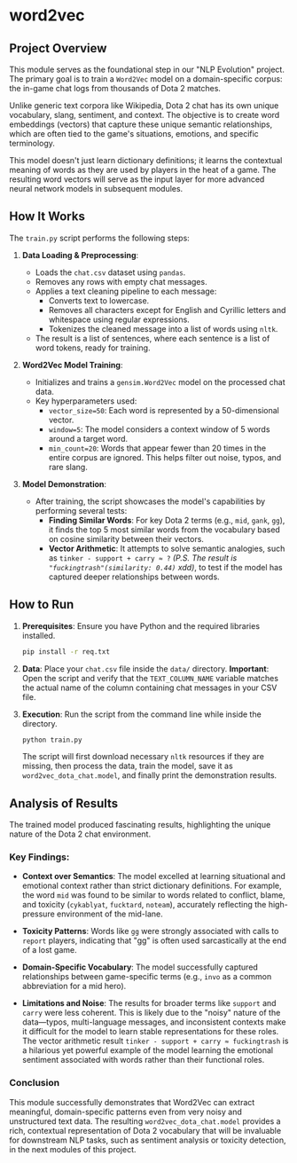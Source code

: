 # word2vec

## Project Overview

This module serves as the foundational step in our "NLP Evolution" project. The primary goal is to train a `Word2Vec` model on a domain-specific corpus: the in-game chat logs from thousands of Dota 2 matches.

Unlike generic text corpora like Wikipedia, Dota 2 chat has its own unique vocabulary, slang, sentiment, and context. The objective is to create word embeddings (vectors) that capture these unique semantic relationships, which are often tied to the game's situations, emotions, and specific terminology.

This model doesn't just learn dictionary definitions; it learns the contextual meaning of words as they are used by players in the heat of a game. The resulting word vectors will serve as the input layer for more advanced neural network models in subsequent modules.

## How It Works

The `train.py` script performs the following steps:

1.  **Data Loading & Preprocessing**:
    *   Loads the `chat.csv` dataset using `pandas`.
    *   Removes any rows with empty chat messages.
    *   Applies a text cleaning pipeline to each message:
        *   Converts text to lowercase.
        *   Removes all characters except for English and Cyrillic letters and whitespace using regular expressions.
        *   Tokenizes the cleaned message into a list of words using `nltk`.
    *   The result is a list of sentences, where each sentence is a list of word tokens, ready for training.

2.  **Word2Vec Model Training**:
    *   Initializes and trains a `gensim.Word2Vec` model on the processed chat data.
    *   Key hyperparameters used:
        *   `vector_size=50`: Each word is represented by a 50-dimensional vector.
        *   `window=5`: The model considers a context window of 5 words around a target word.
        *   `min_count=20`: Words that appear fewer than 20 times in the entire corpus are ignored. This helps filter out noise, typos, and rare slang.

3.  **Model Demonstration**:
    *   After training, the script showcases the model's capabilities by performing several tests:
        *   **Finding Similar Words**: For key Dota 2 terms (e.g., `mid`, `gank`, `gg`), it finds the top 5 most similar words from the vocabulary based on cosine similarity between their vectors.
        *   **Vector Arithmetic**: It attempts to solve semantic analogies, such as `tinker - support + carry ≈ ?` *(P.S. The result is `"fuckingtrash"(similarity: 0.44)` xdd)*, to test if the model has captured deeper relationships between words.

## How to Run

1.  **Prerequisites**: Ensure you have Python and the required libraries installed.
    ```bash
    pip install -r req.txt
    ```

2.  **Data**: Place your `chat.csv` file inside the `data/` directory. **Important**: Open the script and verify that the `TEXT_COLUMN_NAME` variable matches the actual name of the column containing chat messages in your CSV file.

3.  **Execution**: Run the script from the command line while inside the directory.
    ```bash
    python train.py
    ```
    The script will first download necessary `nltk` resources if they are missing, then process the data, train the model, save it as `word2vec_dota_chat.model`, and finally print the demonstration results.

## Analysis of Results

The trained model produced fascinating results, highlighting the unique nature of the Dota 2 chat environment.

### Key Findings:

*   **Context over Semantics**: The model excelled at learning situational and emotional context rather than strict dictionary definitions. For example, the word `mid` was found to be similar to words related to conflict, blame, and toxicity (`cykablyat`, `fucktard`, `noteam`), accurately reflecting the high-pressure environment of the mid-lane.

*   **Toxicity Patterns**: Words like `gg` were strongly associated with calls to `report` players, indicating that "gg" is often used sarcastically at the end of a lost game.

*   **Domain-Specific Vocabulary**: The model successfully captured relationships between game-specific terms (e.g., `invo` as a common abbreviation for a mid hero).

*   **Limitations and Noise**: The results for broader terms like `support` and `carry` were less coherent. This is likely due to the "noisy" nature of the data—typos, multi-language messages, and inconsistent contexts make it difficult for the model to learn stable representations for these roles. The vector arithmetic result `tinker - support + carry ≈ fuckingtrash` is a hilarious yet powerful example of the model learning the emotional sentiment associated with words rather than their functional roles.

### Conclusion

This module successfully demonstrates that Word2Vec can extract meaningful, domain-specific patterns even from very noisy and unstructured text data. The resulting `word2vec_dota_chat.model` provides a rich, contextual representation of Dota 2 vocabulary that will be invaluable for downstream NLP tasks, such as sentiment analysis or toxicity detection, in the next modules of this project.